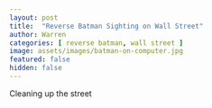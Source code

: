 ```yaml
---
layout: post
title:  "Reverse Batman Sighting on Wall Street"
author: Warren
categories: [ reverse batman, wall street ]
image: assets/images/batman-on-computer.jpg
featured: false
hidden: false
---
```

Cleaning up the street
